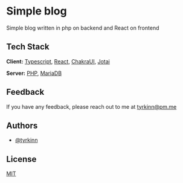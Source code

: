 
# Simple blog

Simple blog written in php on backend and React on frontend


## Tech Stack

**Client:** [Typescript](https://www.typescriptlang.org/), [React](https://reactjs.org/), [ChakraUI](https://chakra-ui.com/), [Jotai](https://jotai.org/)

**Server:** [PHP](https://www.php.net/), [MariaDB](https://mariadb.org/)


## Feedback

If you have any feedback, please reach out to me at tyrkinn@pm.me


## Authors

- [@tyrkinn](https://github.com/tyrkinn)


## License

[MIT](https://choosealicense.com/licenses/mit/)
